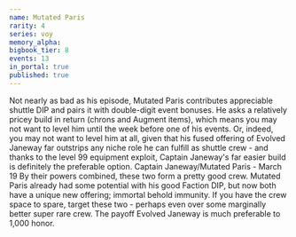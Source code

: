 ```yaml
---
name: Mutated Paris
rarity: 4
series: voy
memory_alpha:
bigbook_tier: 8
events: 13
in_portal: true
published: true
---
```


Not nearly as bad as his episode, Mutated Paris contributes appreciable shuttle DIP and pairs it with double-digit event bonuses. He asks a relatively pricey build in return (chrons and Augment items), which means you may not want to level him until the week before one of his events. Or, indeed, you may not want to level him at all, given that his fused offering of Evolved Janeway far outstrips any niche role he can fulfill as shuttle crew - and thanks to the level 99 equipment exploit, Captain Janeway's far easier build is definitely the preferable option.
Captain Janeway/Mutated Paris - March 19
By their powers combined, these two form a pretty good crew. Mutated Paris already had some potential with his good Faction DIP, but now both have a unique new offering; immortal behold immunity. If you have the crew space to spare, target these two - perhaps even over some marginally better super rare crew. The payoff Evolved Janeway is much preferable to 1,000 honor.
